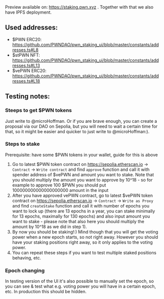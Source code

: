 Preview available on: https://staking.pwn.xyz . Together with that we also have IPFS deployment.

## Used addresses:
- $PWN ERC20: https://github.com/PWNDAO/pwn_staking_ui/blob/master/constants/addresses.ts#L8
- $stPWN NFT: https://github.com/PWNDAO/pwn_staking_ui/blob/master/constants/addresses.ts#L13
- $vePWN ERC20: https://github.com/PWNDAO/pwn_staking_ui/blob/master/constants/addresses.ts#L18

## Testing notes:

### Steeps to get $PWN tokens
Just write to @microHoffman. Or if you are brave enough, you can create a proposal via our DAO on Sepolia, but you will need to wait a certain time for that, so it might be easier and quicker to just write to @microHoffman:).

### Steps to stake
Prerequisite: have some $PWN tokens in your wallet, guide for this is above

1) Go to latest $PWN token contract on https://sepolia.etherscan.io -> `Contract` -> `Write contract` and find `approve` function and call it with spender address of $vePWN and amount you want to stake. Note that you should multiply the amount you want to approve by 10^18 - so for example to approve 100 $PWN you should put 100000000000000000000 amount in the input
2) After you have approved vePWN contract, go to latest $vePWN token contract on https://sepolia.etherscan.io -> `Contract` -> `Write as Proxy` and find `createStake` function and call it with number of epochs you want to lock up (there are 13 epochs in a year, you can stake minimally for 13 epochs, maximally for 130 epochs) and also input amount you want to stake - please note that also here you should multiply the amount by 10^18 as we did in step 1).
3) By now you should be staking!:) Mind though that you will get the voting power when a new epoch starts, so not right away. However you should have your staking positions right away, so it only applies to the voting power.
4) You can repeat these steps if you want to test multiple staked positions behaving, etc.

### Epoch changing
In testing version of the UI it's also possible to manually set the epoch, so you can see & test what e.g. voting power you will have in a certain epoch, etc. In production this should be hidden.
